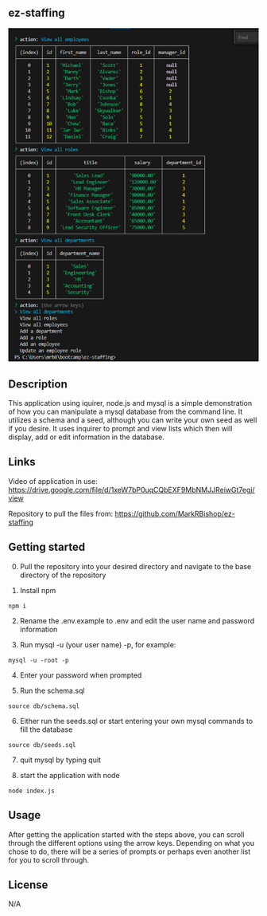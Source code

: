 ## ez-staffing

![screenshot of the application](https://github.com/MarkRBishop/ez-staffing/blob/main/assets/ss-of-ez-staffing.png?raw=true)

## Description

This application using iquirer, node.js and mysql is a simple demonstration of how you can manipulate a mysql database from the command line. It utilizes a schema and a seed, although you can write your own seed as well if you desire. It uses inquirer to prompt and view lists which then will display, add or edit information in the database.

## Links

Video of application in use:
https://drive.google.com/file/d/1xeW7bP0uqCQbEXF9MbNMJJReiwGt7egj/view

Repository to pull the files from:
https://github.com/MarkRBishop/ez-staffing


## Getting started

0. Pull the repository into your desired directory and navigate to the base directory of the repository

1. Install npm 

```
npm i
```

2. Rename the .env.example to .env and edit the user name and password information

3. Run mysql -u (your user name) -p, for example:

```
mysql -u -root -p
```

4. Enter your password when prompted

5. Run the schema.sql

```
source db/schema.sql
```

6. Either run the seeds.sql or start entering your own mysql commands to fill the database

```
source db/seeds.sql
```

7. quit mysql by typing quit

8. start the application with node

```
node index.js
```

## Usage

After getting the application started with the steps above, you can scroll through the different options using the arrow keys. Depending on what you chose to do, there will be a series of prompts or perhaps even another list for you to scroll through.

## License

N/A